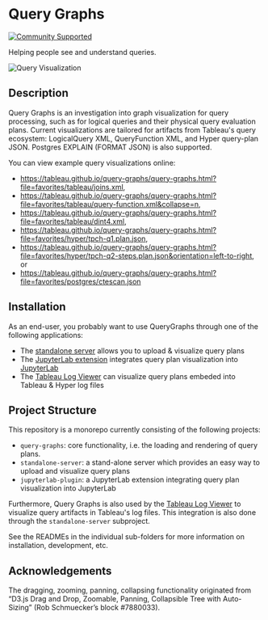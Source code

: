 Query Graphs
============
[![Community Supported](https://img.shields.io/badge/Support%20Level-Community%20Supported-457387.svg)](https://www.tableau.com/support-levels-it-and-developer-tools)

Helping people see and understand queries.

![Query Visualization](https://tableau.github.io/query-graphs/media/sample_graph.png "Sample Graph")

Description
-----------

Query Graphs is an investigation into graph visualization for query processing, such as for logical queries and their physical
query evaluation plans.
Current visualizations are tailored for artifacts from Tableau's query ecosystem:
LogicalQuery XML, QueryFunction XML, and Hyper query-plan JSON.
Postgres EXPLAIN (FORMAT JSON) is also supported.

You can view example query visualizations online:
* <https://tableau.github.io/query-graphs/query-graphs.html?file=favorites/tableau/joins.xml>,
* <https://tableau.github.io/query-graphs/query-graphs.html?file=favorites/tableau/query-function.xml&collapse=n>,
* <https://tableau.github.io/query-graphs/query-graphs.html?file=favorites/tableau/dint4.xml>,
* <https://tableau.github.io/query-graphs/query-graphs.html?file=favorites/hyper/tpch-q1.plan.json>,
* <https://tableau.github.io/query-graphs/query-graphs.html?file=favorites/hyper/tpch-q2-steps.plan.json&orientation=left-to-right>, or
* <https://tableau.github.io/query-graphs/query-graphs.html?file=favorites/postgres/ctescan.json>

Installation
------------

As an end-user, you probably want to use QueryGraphs through one of the following applications:
* The [standalone server](standalone-server/) allows you to upload & visualize query plans
* The [JupyterLab extension](jupyterlab-extension/) integrates query plan visualization into [JupyterLab](https://github.com/jupyterlab/jupyterlab/)
* The [Tableau Log Viewer](https://github.com/tableau/tableau-log-viewer) can visualize query plans embeded into Tableau & Hyper log files

Project Structure
-------------------

This repository is a monorepo currently consisting of the following projects:

* `query-graphs`: core functionality, i.e. the loading and rendering of query plans.
* `standalone-server`: a stand-alone server which provides an easy way to upload and visualize query plans
* `jupyterlab-plugin`: a JupyterLab extension integrating query plan visualization into JupyterLab

Furthermore, Query Graphs is also used by the
[Tableau Log Viewer](https://github.com/tableau/tableau-log-viewer)
to visualize query artifacts in Tableau's log files.
This integration is also done through the `standalone-server` subproject.

See the READMEs in the individual sub-folders for more information on installation, development, etc.

Acknowledgements
----------------

The dragging, zooming, panning, collapsing functionality originated from
“D3.js Drag and Drop, Zoomable, Panning, Collapsible Tree with Auto-Sizing” (Rob Schmuecker’s block #7880033).
